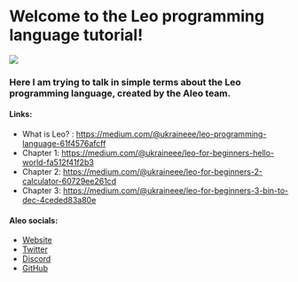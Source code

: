 # Welcome to the Leo programming language tutorial! 
![](https://repository-images.githubusercontent.com/246203444/d9a80b40-54f6-4618-8c5b-7c9f4128dda7)

### Here I am trying to talk in simple terms about the Leo programming language, created by the Aleo team. 

#### Links:    
- What is Leo? : https://medium.com/@ukraineee/leo-programming-language-61f4576afcff   
- Chapter 1: https://medium.com/@ukraineee/leo-for-beginners-hello-world-fa512f41f2b3    
- Chapter 2: https://medium.com/@ukraineee/leo-for-beginners-2-calculator-60729ee261cd      
- Chapter 3: https://medium.com/@ukraineee/leo-for-beginners-3-bin-to-dec-4ceded83a80e

#### **Aleo socials**: 

- [Website](https://aleo.org/)    
- [Twitter](https://twitter.com/AleoHQ)    
- [Discord](https://discord.gg/aleo)    
- [GitHub](https://github.com/AleoHQ)